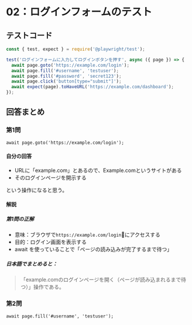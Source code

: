 # 02：ログインフォームのテスト

## テストコード

```js
const { test, expect } = require('@playwright/test');

test('ログインフォームに入力してログインボタンを押す', async ({ page }) => {
  await page.goto('https://example.com/login');
  await page.fill('#username', 'testuser');
  await page.fill('#password', 'secret123');
  await page.click('button[type="submit"]');
  await expect(page).toHaveURL('https://example.com/dashboard');
});
```

## 回答まとめ

### 第1問

```ja
await page.goto('https://example.com/login');
```

#### 自分の回答

- URLに「example.com」とあるので、Example.comというサイトがある
- そのログインページを開示する

という操作になると思う。

#### 解説

##### 第1問の正解

- 意味：ブラウザで`https://example.com/login`にアクセスする
- 目的：ログイン画面を表示する
- await を使っていることで「ページの読み込みが完了するまで待つ」

##### 日本語でまとめると：

> 「example.comのログインページを開く（ページが読み込まれるまで待つ）」操作である。

### 第2問

```ja
await page.fill('#username', 'testuser');
```







